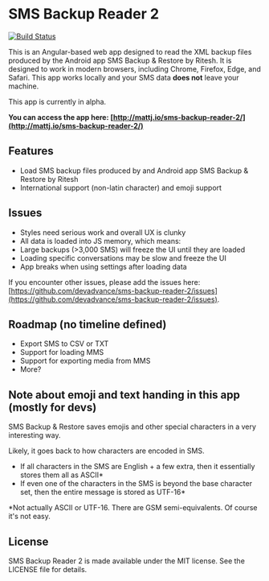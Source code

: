 # SMS Backup Reader 2

[![Build Status](https://travis-ci.org/devadvance/sms-backup-reader-2.svg?branch=master)](https://travis-ci.org/devadvance/sms-backup-reader-2)

This is an Angular-based web app designed to read the XML backup files produced by the Android app SMS Backup & Restore by Ritesh. It is designed to work in modern browsers, including Chrome, Firefox, Edge, and Safari. This app works locally and your SMS data **does not** leave your machine.

This app is currently in alpha.

**You can access the app here: [http://mattj.io/sms-backup-reader-2/](http://mattj.io/sms-backup-reader-2/)**

## Features

* Load SMS backup files produced by and Android app SMS Backup & Restore by Ritesh
* International support (non-latin character) and emoji support

## Issues

* Styles need serious work and overall UX is clunky
* All data is loaded into JS memory, which means:
* Large backups (>3,000 SMS) will freeze the UI until they are loaded
* Loading specific conversations may be slow and freeze the UI
* App breaks when using settings after loading data

If you encounter other issues, please add the issues here: [https://github.com/devadvance/sms-backup-reader-2/issues](https://github.com/devadvance/sms-backup-reader-2/issues).

## Roadmap (no timeline defined)

* Export SMS to CSV or TXT
* Support for loading MMS
* Support for exporting media from MMS
* More?

## Note about emoji and text handing in this app (mostly for devs)

SMS Backup & Restore saves emojis and other special characters in a very interesting way.

Likely, it goes back to how characters are encoded in SMS.

* If all characters in the SMS are English + a few extra, then it essentially stores them all as ASCII*
* If even one of the characters in the SMS is beyond the base character set, then the entire message is stored as UTF-16*

\*Not actually ASCII or UTF-16. There are GSM semi-equivalents. Of course it's not easy.

## License

SMS Backup Reader 2 is made available under the MIT license. See the LICENSE file for details.